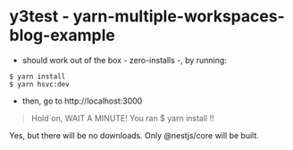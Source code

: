 # y3test - yarn-multiple-workspaces-blog-example

- should work out of the box - zero-installs -, by running:
```
$ yarn install
$ yarn hsvc:dev
```

- then, go to http://localhost:3000


> Hold`on, WAIT A MINUTE! You ran $ yarn install !!

Yes, but there will be no downloads. Only @nestjs/core will be built.